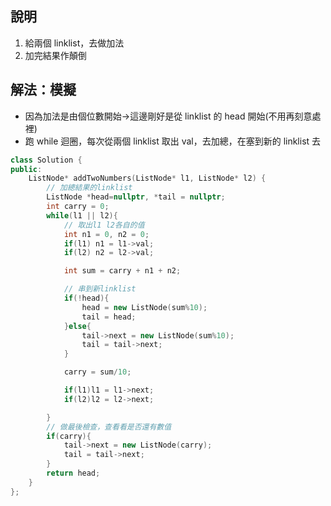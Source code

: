 ## 說明

1. 給兩個 linklist，去做加法
2. 加完結果作顛倒

## 解法：模擬

-   因為加法是由個位數開始->這邊剛好是從 linklist 的 head 開始(不用再刻意處裡)
-   跑 while 迴圈，每次從兩個 linklist 取出 val，去加總，在塞到新的 linklist 去

```cpp
class Solution {
public:
    ListNode* addTwoNumbers(ListNode* l1, ListNode* l2) {
        // 加總結果的linklist
        ListNode *head=nullptr, *tail = nullptr;
        int carry = 0;
        while(l1 || l2){
            // 取出l1 l2各自的值
            int n1 = 0, n2 = 0;
            if(l1) n1 = l1->val;
            if(l2) n2 = l2->val;

            int sum = carry + n1 + n2;

            // 串到新linklist
            if(!head){
                head = new ListNode(sum%10);
                tail = head;
            }else{
                tail->next = new ListNode(sum%10);
                tail = tail->next;
            }

            carry = sum/10;

            if(l1)l1 = l1->next;
            if(l2)l2 = l2->next;

        }
        // 做最後檢查，查看看是否還有數值
        if(carry){
            tail->next = new ListNode(carry);
            tail = tail->next;
        }
        return head;
    }
};

```
